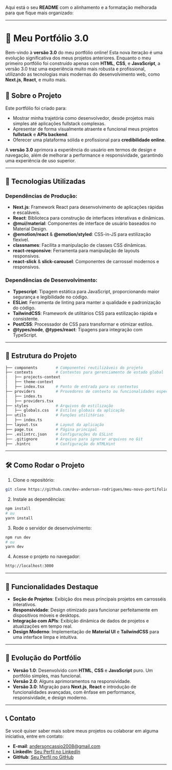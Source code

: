 Aqui está o seu **README** com o alinhamento e a formatação melhorada para que fique mais organizado:

---

# 💼 Meu Portfólio 3.0

Bem-vindo à **versão 3.0** do meu portfólio online! Esta nova iteração é uma evolução significativa dos meus projetos anteriores. Enquanto o meu primeiro portfólio foi construído apenas com **HTML**, **CSS**, e **JavaScript**, a versão 3.0 traz uma experiência muito mais robusta e profissional, utilizando as tecnologias mais modernas do desenvolvimento web, como **Next.js**, **React**, e muito mais.

## 🌟 Sobre o Projeto

Este portfólio foi criado para:

- Mostrar minha trajetória como desenvolvedor, desde projetos mais simples até aplicações fullstack complexas.
- Apresentar de forma visualmente atraente e funcional meus projetos **fullstack** e **APIs backend**.
- Oferecer uma plataforma sólida e profissional para **credibilidade online**.

A **versão 3.0** aprimora a experiência do usuário em termos de design e navegação, além de melhorar a performance e responsividade, garantindo uma experiência de uso superior.

---

## 🚀 Tecnologias Utilizadas

### Dependências de Produção:

- **Next.js**: Framework React para desenvolvimento de aplicações rápidas e escaláveis.
- **React**: Biblioteca para construção de interfaces interativas e dinâmicas.
- **@mui/material**: Componentes de interface de usuário baseados no Material Design.
- **@emotion/react** & **@emotion/styled**: CSS-in-JS para estilização flexível.
- **classnames**: Facilita a manipulação de classes CSS dinâmicas.
- **react-responsive**: Ferramenta para manipulação de layouts responsivos.
- **react-slick** & **slick-carousel**: Componentes de carrossel modernos e responsivos.

### Dependências de Desenvolvimento:

- **Typescript**: Tipagem estática para JavaScript, proporcionando maior segurança e legibilidade no código.
- **ESLint**: Ferramenta de linting para manter a qualidade e padronização do código.
- **TailwindCSS**: Framework de utilitários CSS para estilização rápida e consistente.
- **PostCSS**: Processador de CSS para transformar e otimizar estilos.
- **@types/node**, **@types/react**: Tipagens para integração com TypeScript.

---

## 📂 Estrutura do Projeto

```bash
├── components        # Componentes reutilizáveis do projeto
├── contexts          # Contextos para gerenciamento de estado global
│   ├── projects-context
│   ├── theme-context
│   ├── index.tsx     # Ponto de entrada para os contextos
├── providers         # Provedores de contexto ou funcionalidades específicas
│   ├── index.ts
│   ├── providers.tsx
├── styles            # Arquivos de estilização
│   ├── globals.css   # Estilos globais da aplicação
├── utils             # Funções utilitárias
│   ├── index.ts
├── layout.tsx        # Layout da aplicação
├── page.tsx          # Página principal
├── .eslintrc.json    # Configurações do ESLint
├── .gitignore        # Arquivo para ignorar arquivos no Git
├── .hintrc           # Configuração do HTMLHint
```

---

## 🛠️ Como Rodar o Projeto

1. Clone o repositório:

```bash
git clone https://github.com/dev-anderson-rodrigues/meu-novo-portifolio-3.0.git
```

2. Instale as dependências:

```bash
npm install
# ou
yarn install
```

3. Rode o servidor de desenvolvimento:

```bash
npm run dev
# ou
yarn dev
```

4. Acesse o projeto no navegador:

```bash
http://localhost:3000
```

---

## 🎯 Funcionalidades Destaque

- **Seção de Projetos**: Exibição dos meus principais projetos em carrosséis interativos.
- **Responsividade**: Design otimizado para funcionar perfeitamente em dispositivos móveis e desktops.
- **Integração com APIs**: Exibição dinâmica de dados de projetos e atualizações em tempo real.
- **Design Moderno**: Implementação de **Material UI** e **TailwindCSS** para uma interface limpa e intuitiva.

---

## 🎉 Evolução do Portfólio

- **Versão 1.0**: Desenvolvido com **HTML**, **CSS** e **JavaScript** puro. Um portfólio simples, mas funcional.
- **Versão 2.0**: Alguns aprimoramentos na responsividade.
- **Versão 3.0**: Migração para **Next.js**, **React** e introdução de funcionalidades avançadas, com ênfase em performance, responsividade, e design moderno.

---

## 📞 Contato

Se você quiser saber mais sobre meus projetos ou colaborar em alguma iniciativa, entre em contato:

- **E-mail**: [andersoncassio2008@gmail.com](mailto:andersoncassio2008@gmail.com)
- **LinkedIn**: [Seu Perfil no LinkedIn](https://linkedin.com/in/seu-perfil)
- **GitHub**: [Seu Perfil no GitHub](https://github.com/seu-perfil)

---
